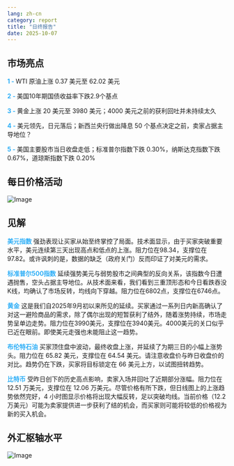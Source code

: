 ```yaml
---
lang: zh-cn
category: report
title: "日终报告"
date: 2025-10-07
---
```



<h2>市场亮点</h2>
<strong style="color: #2caef7;">1 - </strong> WTI 原油上涨 0.37 美元至 62.02 美元

<strong style="color: #2caef7;">2 - </strong> 美国10年期国债收益率下跌2.9个基点

<strong style="color: #2caef7;">3 - </strong> 黄金上涨 20 美元至 3980 美元；4000 美元之前的获利回吐并未持续太久

<strong style="color: #2caef7;">4 - </strong> 美元领先，日元落后；新西兰央行做出降息 50 个基点决定之前，卖家占据主导地位？

<strong style="color: #2caef7;">5 - </strong> 美国主要股市当日收盘走低；标准普尔指数下跌 0.30%，纳斯达克指数下跌 0.67%，道琼斯指数下跌 0.20%



<h2>每日价格活动</h2>
<img src="https://markleighedu.github.io/img/Oct-2025/07-Oct-2025/price.jpg" alt="Image"/>

<h2>见解</h2>
<strong style="color: #2caef7;">美元指数</strong> 强劲表现让买家从始至终掌控了局面。技术面显示，由于买家突破重要水平，美元连续第三天出现高点和低点的上涨。阻力位在98.34，支撑位在97.82。或许讽刺的是，数据的缺乏（政府关门）反而印证了对美元的需求。

<strong style="color: #2caef7;">标准普尔500指数</strong> 延续强势美元与弱势股市之间典型的反向关系，该指数今日遭遇抛售，空头占据主导地位。从技术面来看，我们看到三重顶形态和今日看跌吞没K线，均确认了市场反转，均线向下穿越。阻力位在6802点，支撑位在6746点。

<strong style="color: #2caef7;">黄金</strong> 这是我们自2025年9月初以来所见的延续。买家通过一系列日内新高确认了对这一避险商品的需求，除了偶尔出现的短暂获利了结外，随着涨势持续，市场走势呈单边走势。阻力位在3990美元，支撑位在3940美元。4000美元的关口似乎已近在眼前。即使美元走强也未能阻止这一趋势。

<strong style="color: #2caef7;">布伦特石油</strong> 买家顶住盘中波动，最终收盘上涨，并延续了为期三日的小幅上涨势头。阻力位在 65.82 美元，支撑位在 64.54 美元。请注意收盘价与昨日收盘价的对比。趋势仍在下跌，买家将目标锁定在 66 美元上方，以试图扭转趋势。

<strong style="color: #2caef7;">比特币</strong> 受昨日创下的历史高点影响，卖家入场并回吐了近期部分涨幅。阻力位在 12.51 万美元，支撑位在 12.06 万美元。尽管价格有所下跌，但日线图上的上涨趋势依然完好，4 小时图显示价格将出现大幅反转，足以突破均线。当前价格（12.2 万美元）可能为卖家提供进一步获利了结的机会，而买家则可能将较低的价格视为新的买入机会。



<h2>外汇枢轴水平</h2>
<img src="https://markleighedu.github.io/img/Oct-2025/07-Oct-2025/pivot.jpg" alt="Image"/>